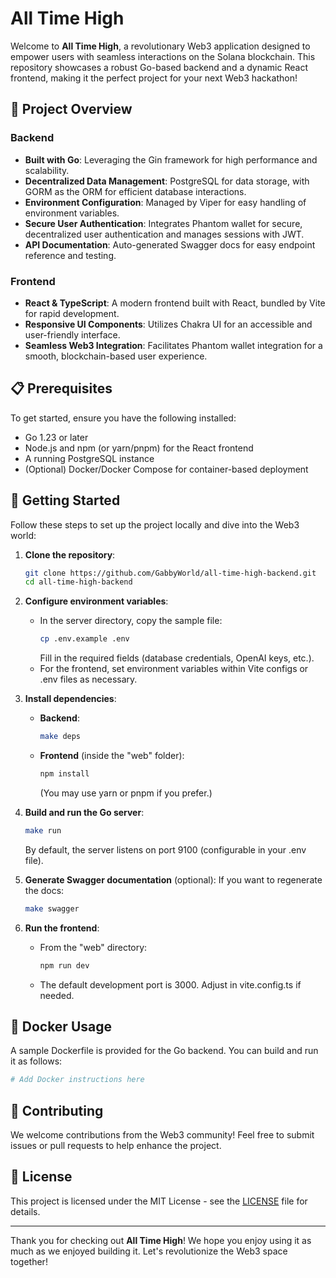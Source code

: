 # All Time High

Welcome to **All Time High**, a revolutionary Web3 application designed to empower users with seamless interactions on the Solana blockchain. This repository showcases a robust Go-based backend and a dynamic React frontend, making it the perfect project for your next Web3 hackathon!

## 🚀 Project Overview

### Backend
- **Built with Go**: Leveraging the Gin framework for high performance and scalability.
- **Decentralized Data Management**: PostgreSQL for data storage, with GORM as the ORM for efficient database interactions.
- **Environment Configuration**: Managed by Viper for easy handling of environment variables.
- **Secure User Authentication**: Integrates Phantom wallet for secure, decentralized user authentication and manages sessions with JWT.
- **API Documentation**: Auto-generated Swagger docs for easy endpoint reference and testing.

### Frontend
- **React & TypeScript**: A modern frontend built with React, bundled by Vite for rapid development.
- **Responsive UI Components**: Utilizes Chakra UI for an accessible and user-friendly interface.
- **Seamless Web3 Integration**: Facilitates Phantom wallet integration for a smooth, blockchain-based user experience.

## 📋 Prerequisites

To get started, ensure you have the following installed:
- Go 1.23 or later
- Node.js and npm (or yarn/pnpm) for the React frontend
- A running PostgreSQL instance
- (Optional) Docker/Docker Compose for container-based deployment

## 🏁 Getting Started

Follow these steps to set up the project locally and dive into the Web3 world:

1. **Clone the repository**:
   ```bash
   git clone https://github.com/GabbyWorld/all-time-high-backend.git
   cd all-time-high-backend
   ```

2. **Configure environment variables**:
   - In the server directory, copy the sample file:
     ```bash
     cp .env.example .env
     ```
     Fill in the required fields (database credentials, OpenAI keys, etc.).
   - For the frontend, set environment variables within Vite configs or .env files as necessary.

3. **Install dependencies**:
   - **Backend**:
     ```bash
     make deps
     ```
   - **Frontend** (inside the "web" folder):
     ```bash
     npm install
     ```
     (You may use yarn or pnpm if you prefer.)

4. **Build and run the Go server**:
   ```bash
   make run
   ```
   By default, the server listens on port 9100 (configurable in your .env file).

5. **Generate Swagger documentation** (optional):
   If you want to regenerate the docs:
   ```bash
   make swagger
   ```

6. **Run the frontend**:
   - From the "web" directory:
     ```bash
     npm run dev
     ```
   - The default development port is 3000. Adjust in vite.config.ts if needed.

## 🐳 Docker Usage

A sample Dockerfile is provided for the Go backend. You can build and run it as follows:

```bash
# Add Docker instructions here
```

## 🎉 Contributing

We welcome contributions from the Web3 community! Feel free to submit issues or pull requests to help enhance the project.

## 📄 License

This project is licensed under the MIT License - see the [LICENSE](LICENSE) file for details.

---

Thank you for checking out **All Time High**! We hope you enjoy using it as much as we enjoyed building it. Let's revolutionize the Web3 space together!
